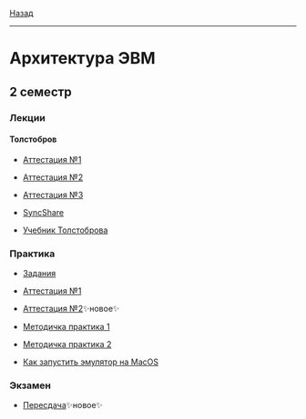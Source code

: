 [Назад](../../README.md)
***
# Архитектура ЭВМ
## 2 семестр
### Лекции
#### Толстобров
+ [Аттестация №1](archevm-th-att-1-fact.md)

+ [Аттестация №2](archevm-th-att-2-fact.md)

+ [Аттестация №3](archevm-th-att-3-fact.md)

+ [SyncShare](https://syncshare.naloaty.me/)
  
+ [Учебник Толстоброва](https://github.com/user-attachments/files/18893215/-._.2004.-.-.libgen.li.2.pdf)

### Практика

+ [Задания](https://github.com/AlexEreh/ComputerHardware)

+ [Аттестация №1](archevm-pr-att-1-fact.md)
+ [Аттестация №2](archevm-pr-att-2-fact.md)✨новое✨

+ [Методичка практика 1](https://github.com/user-attachments/files/19096694/Methodics_on_practice.pdf)

+ [Методичка практика 2](https://github.com/user-attachments/files/19096696/Methodics_on_practice_var_2.pdf)

+ [Как запустить эмулятор на MacOS](archevm-mac.md)

### Экзамен

+ [Пересдача](archevm-exam-fact.md)✨новое✨
